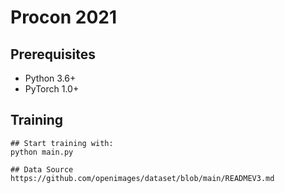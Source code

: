 # Procon 2021

## Prerequisites
- Python 3.6+
- PyTorch 1.0+

## Training
```
## Start training with: 
python main.py

## Data Source
https://github.com/openimages/dataset/blob/main/READMEV3.md
